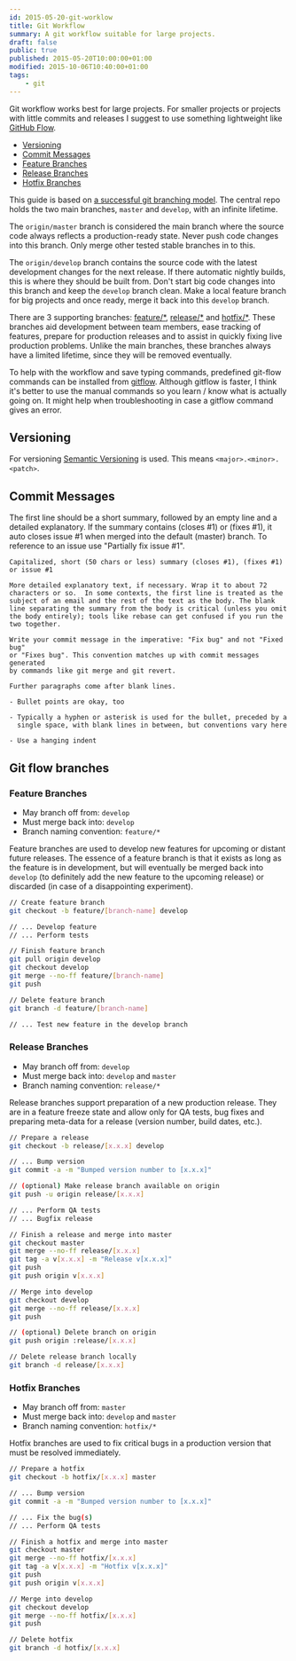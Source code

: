 ```yaml
---
id: 2015-05-20-git-worklow
title: Git Workflow
summary: A git workflow suitable for large projects.
draft: false
public: true
published: 2015-05-20T10:00:00+01:00
modified: 2015-10-06T10:40:00+01:00
tags:
    - git
---
```


Git workflow works best for large projects. For smaller projects or projects with little commits and releases I suggest to use something lightweight like [GitHub Flow](https://guides.github.com/introduction/flow/).

* [Versioning](#versioning)
* [Commit Messages](#commit-messages)
* [Feature Branches](#feature-branches)
* [Release Branches](#release-branches)
* [Hotfix Branches](#hotfix-branches)

This guide is based on [a successful git branching model](http://nvie.com/posts/a-successful-git-branching-model/). The central repo holds the two main branches, `master` and `develop`, with an infinite lifetime.

The `origin/master` branch is considered the main branch where the source code always reflects a production-ready state. Never push code changes into this branch. Only merge other tested stable branches in to this.

The `origin/develop` branch contains the source code with the latest development changes for the next release. If there automatic nightly builds, this is where they should be built from. Don't start big code changes into this branch and keep the `develop` branch clean. Make a local feature branch for big projects and once ready, merge it back into this `develop` branch.

There are 3 supporting branches: [feature/*](#feature-branches), [release/*](#release-branches) and [hotfix/*](#hotfix-branches). These branches aid development between team members, ease tracking of features, prepare for production releases and to assist in quickly fixing live production problems. Unlike the main branches, these branches always have a limited lifetime, since they will be removed eventually.

To help with the workflow and save typing commands, predefined git-flow commands can be installed from [gitflow](https://github.com/petervanderdoes/gitflow). Although gitflow is faster, I think it's better to use the manual commands so you learn / know what is actually going on. It might help when troubleshooting in case a gitflow command gives an error.

## Versioning

For versioning [Semantic Versioning](http://semver.org/) is used. This means `<major>.<minor>.<patch>`.

## Commit Messages

The first line should be a short summary, followed by an empty line and a detailed explanatory. If the summary contains (closes #1) or (fixes #1), it auto closes issue #1 when merged into the default (master) branch. To reference to an issue use "Partially fix issue #1".

    Capitalized, short (50 chars or less) summary (closes #1), (fixes #1) or issue #1

    More detailed explanatory text, if necessary. Wrap it to about 72
    characters or so.  In some contexts, the first line is treated as the
    subject of an email and the rest of the text as the body. The blank
    line separating the summary from the body is critical (unless you omit
    the body entirely); tools like rebase can get confused if you run the
    two together.

    Write your commit message in the imperative: "Fix bug" and not "Fixed bug"
    or "Fixes bug". This convention matches up with commit messages generated
    by commands like git merge and git revert.

    Further paragraphs come after blank lines.

    - Bullet points are okay, too

    - Typically a hyphen or asterisk is used for the bullet, preceded by a
      single space, with blank lines in between, but conventions vary here

    - Use a hanging indent

## Git flow branches

### Feature Branches

* May branch off from: `develop`
* Must merge back into: `develop`
* Branch naming convention: `feature/*`

Feature branches are used to develop new features for upcoming or distant future releases. The essence of a feature branch is that it exists as long as the feature is in development, but will eventually be merged back into `develop` (to definitely add the new feature to the upcoming release) or discarded (in case of a disappointing experiment).

```bash
// Create feature branch
git checkout -b feature/[branch-name] develop

// ... Develop feature
// ... Perform tests

// Finish feature branch
git pull origin develop
git checkout develop
git merge --no-ff feature/[branch-name]
git push

// Delete feature branch
git branch -d feature/[branch-name]

// ... Test new feature in the develop branch
```

### Release Branches

* May branch off from: `develop`
* Must merge back into: `develop` and `master`
* Branch naming convention: `release/*`

Release branches support preparation of a new production release. They are in a feature freeze state and allow only for QA tests, bug fixes and preparing meta-data for a release (version number, build dates, etc.).

```bash
// Prepare a release
git checkout -b release/[x.x.x] develop

// ... Bump version
git commit -a -m "Bumped version number to [x.x.x]"

// (optional) Make release branch available on origin
git push -u origin release/[x.x.x]

// ... Perform QA tests
// ... Bugfix release

// Finish a release and merge into master
git checkout master
git merge --no-ff release/[x.x.x]
git tag -a v[x.x.x] -m "Release v[x.x.x]"
git push
git push origin v[x.x.x]

// Merge into develop
git checkout develop
git merge --no-ff release/[x.x.x]
git push

// (optional) Delete branch on origin
git push origin :release/[x.x.x]

// Delete release branch locally
git branch -d release/[x.x.x]
```

### Hotfix Branches

* May branch off from: `master`
* Must merge back into: `develop` and `master`
* Branch naming convention: `hotfix/*`

Hotfix branches are used to fix critical bugs in a production version that must be resolved immediately.

```bash
// Prepare a hotfix
git checkout -b hotfix/[x.x.x] master

// ... Bump version
git commit -a -m "Bumped version number to [x.x.x]"

// ... Fix the bug(s)
// ... Perform QA tests

// Finish a hotfix and merge into master
git checkout master
git merge --no-ff hotfix/[x.x.x]
git tag -a v[x.x.x] -m "Hotfix v[x.x.x]"
git push
git push origin v[x.x.x]

// Merge into develop
git checkout develop
git merge --no-ff hotfix/[x.x.x]
git push

// Delete hotfix
git branch -d hotfix/[x.x.x]
```
